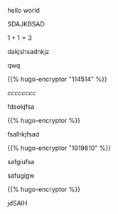 
hello world


SDAJKBSAD



$1+1=3$

<!--more-->

dakjshsadnkjz

qwq

{{% hugo-encryptor "114514" %}}

$cccccccc$

fdsokjfsa

{{% hugo-encryptor  %}}

fsalhkjfsad

{{% hugo-encryptor "1919810" %}}

safgiufsa

safugigw


{{% hugo-encryptor  %}}


jdSAIH

